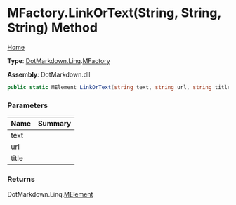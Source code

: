 # MFactory\.LinkOrText\(String, String, String\) Method

[Home](../../../../README.md)

**Type**: [DotMarkdown.Linq](../../README.md)\.[MFactory](../README.md)

**Assembly**: DotMarkdown\.dll

```csharp
public static MElement LinkOrText(string text, string url, string title = null)
```

### Parameters

| Name | Summary |
| ---- | ------- |
| text | |
| url | |
| title | |

### Returns

DotMarkdown\.Linq\.[MElement](../../MElement/README.md)

